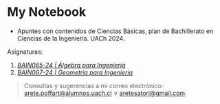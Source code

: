 # My Notebook

- Apuntes con contenidos de Ciencias Básicas, plan de Bachillerato en Ciencias de la Ingeniería. UACh 2024.

Asignaturas:

1. [*BAIN065-24 | Álgebra para Ingeniería*](https://github.com/aretesatori/ciencias-basicas-ingenieria/1.-BAIN065-24_Algebra-para-Ingenieria.ipynb)
2. [*BAIN067-24 | Geometría para Ingeniería*](https://github.com/aretesatori/ciencias-basicas-ingenieria/1.-BAIN067-24_Geometria-para-Ingenieria.ipynb)

> Consultas y sugerencias a mi correo electrónico: [arete.poffart@alumnos.uach.cl](mailto:arete.poffart@alumnos.uach.cl) ∨ [aretesatori@gmail.com](mailto:aretesatori@gmail.com).
